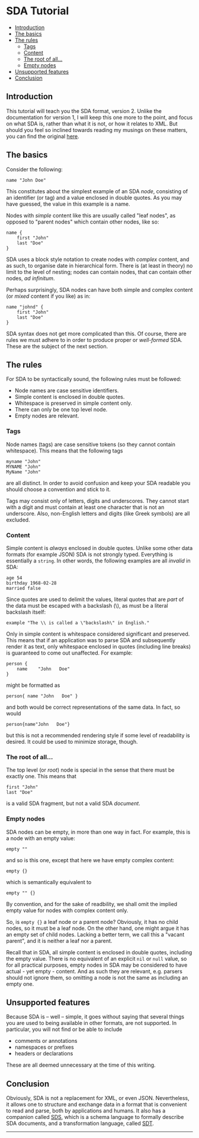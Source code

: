 # SDA Tutorial

- [Introduction](/docs/TUTORIAL.md#introduction)
- [The basics](/docs/TUTORIAL.md#the-basics)
- [The rules](/docs/TUTORIAL.md#the-rules)
	- [Tags](/docs/TUTORIAL.md#tags)
	- [Content](/docs/TUTORIAL.md#content)
	- [The root of all…](/docs/TUTORIAL.md#the-root-of-all)
	- [Empty nodes](/docs/TUTORIAL.md#empty-nodes)
- [Unsupported features](/docs/TUTORIAL.md#unsupported-features)
- [Conclusion](/docs/TUTORIAL.md#conclusion)


## Introduction

This tutorial will teach you the SDA format, version 2. Unlike the documentation 
for version 1, I will keep this one more to the point, and focus on what SDA is, 
rather than what it is not, or how it relates to XML. But should you feel so
inclined towards reading my musings on these matters, you can find the original 
[here](/docs/SDA1.md). 


## The basics

Consider the following:

	name "John Doe"

This constitutes about the simplest example of an SDA *node*, consisting of an identifier (or tag) and a value enclosed in double quotes. As you may have guessed, the value in this 
example is a name. 

Nodes with *simple* content like this are usually called "leaf nodes", as opposed to "parent nodes" which contain other nodes, like so: 

	name {
		first "John"
		last "Doe"
	}

SDA uses a block style notation to create nodes with *complex* content, and as such, to organise date in hierarchical form. There is (at least in theory) no limit to the level of nesting; nodes can contain nodes, that can contain other nodes, *ad infinitum*.

Perhaps surprisingly, SDA nodes can have both simple and complex content (or *mixed* content if you like) as in:

	name "johnd" {
		first "John"
		last "Doe"
	}

SDA syntax does not get more complicated than this. Of course, there are rules we must adhere to in order to produce proper or *well-formed* SDA. These are the subject of the next section.


## The rules

For SDA to be syntactically sound, the following rules must be followed:

- Node names are case sensitive identifiers.
- Simple content is enclosed in double quotes.
- Whitespace is preserved in simple content only.
- There can only be one top level node.
- Empty nodes are relevant.

### Tags

Node names (tags) are case sensitive tokens (so they cannot contain whitespace). This means that the following tags

	myname "John"
	MYNAME "John"
	MyName "John"

are all distinct. In order to avoid confusion and keep your SDA readable you should choose a convention and stick to it.

Tags may consist only of letters, digits and underscores. They cannot start with a digit and must contain at least one character that is not an underscore. Also, non-English letters and digits (like Greek symbols) are all excluded.

### Content

Simple content is *always* enclosed in double quotes. Unlike some other data formats (for example JSON) SDA is not strongly typed. Everything is essentially a `string`. In other words, the following examples are all *invalid* in SDA:

	age 54
	birthday 1968-02-28
	married false
	
Since quotes are used to delimit the values, literal quotes that are *part* of the data must be escaped with a backslash (\\), as must be a literal backslash itself:

	example "The \\ is called a \"backslash\" in English."

Only in simple content is whitespace considered significant and preserved. This means that if an application was to parse SDA and subsequently render it as text, only whitespace enclosed in quotes (including line breaks) is guaranteed to come out unaffected. For example:

	person {
		name    "John   Doe"
	}

might be formatted as

	person{ name "John   Doe" }

and both would be correct representations of the same data. In fact, so would

	person{name"John   Doe"}

but this is not a recommended rendering style if some level of readability is desired. It could be used to minimize storage, though.

### The root of all…

The top level (or *root*) node is special in the sense that there must be exactly one. This means that

	first "John"
	last "Doe"

is a valid SDA fragment, but not a valid SDA *document*.

### Empty nodes

SDA nodes can be empty, in more than one way in fact. For example, this is a node with an empty value:

	empty ""

and so is this one, except that here we have empty complex content:

	empty {}
	
which is semantically equivalent to

	empty "" {}

By convention, and for the sake of readbility, we shall omit the implied empty value for nodes with complex content only.

So, is `empty {}` a leaf node or a parent node? Obviously, it has no child nodes, so it must be a leaf node. On the other hand, one might argue it has an empty set of child nodes. Lacking a better term, we call this a "vacant parent", and it is neither a leaf nor a parent.

Recall that in SDA, all simple content is enclosed in double quotes, including the empty value. There is no equivalent of an explicit `nil` or `null` value, so for all practical purposes, empty nodes in SDA may be considered to have actual - yet empty - content. And as such they are relevant, e.g. parsers should not ignore them, so omitting a node is not the same as including an empty one.


## Unsupported features

Because SDA is – well – simple, it goes without saying that several things you are used to being available in other formats, are not supported. In particular, you will not find or be able to include

- comments or annotations
- namespaces or prefixes
- headers or declarations

These are all deemed unnecessary at the time of this writing.


## Conclusion

Obviously, SDA is not a replacement for XML, or even JSON. Nevertheless, it allows one to structure and exchange data in a format that is convenient to read and parse, both by applications and humans. It also has a companion called [SDS](https://github.com/hclbaur/sds-core), which is a schema language to formally describe SDA documents, and a transformation language, called [SDT](https://github.com/hclbaur/sdt-core).

----